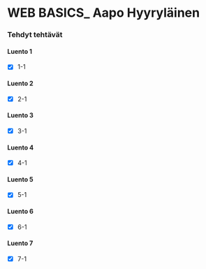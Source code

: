# WEB BASICS_ Aapo Hyyryläinen

### Tehdyt tehtävät
####  Luento 1
- [X] 1-1

#### Luento 2
- [X] 2-1

#### Luento 3
- [X] 3-1

#### Luento 4
- [X] 4-1

#### Luento 5
- [X] 5-1

####  Luento 6
- [X] 6-1

####  Luento 7
- [X] 7-1



